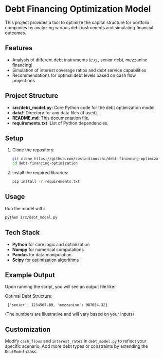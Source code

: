 # Debt Financing Optimization Model

This project provides a tool to optimize the capital structure for portfolio companies by analyzing various debt instruments and simulating financial outcomes.

## Features
- Analysis of different debt instruments (e.g., senior debt, mezzanine financing)
- Simulation of interest coverage ratios and debt service capabilities
- Recommendations for optimal debt levels based on cash flow projections

## Project Structure
- **src/debt_model.py**: Core Python code for the debt optimization model.
- **data/**: Directory for any data files (if used).
- **README.md**: This documentation file.
- **requirements.txt**: List of Python dependencies.

## Setup
1. Clone the repository:
   ```bash
   git clone https://github.com/costantinoschi/debt-financing-optimization-model.git
   cd debt-financing-optimization

2. Install the required libraries:
    ```bash
    pip install -r requirements.txt


## Usage
Run the model with:

```bash
python src/debt_model.py
```


## Tech Stack
- **Python** for core logic and optimization
- **Numpy** for numerical computations
- **Pandas** for data manipulation
- **Scipy** for optimization algorithms

## Example Output

Upon running the script, you will see an output file like:

Optimal Debt Structure: 
       
     {'senior': 1234567.89, 'mezzanine': 987654.32}

   (The numbers are illustrative and will vary based on your inputs)

## Customization
Modify `cash_flows` and `interest_rate`s in `debt_model.py` to reflect your specific scenario.
Add more debt types or constraints by extending the `DebtModel` class.
